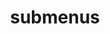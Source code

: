 ---
layout: page
title: submenus
nav: true
nav_order: 3
dropdown: true
children: 
    - title: funding
      permalink: /funding/
    - title: divider
    - title: collaborators
      permalink: /collaborators/
---
